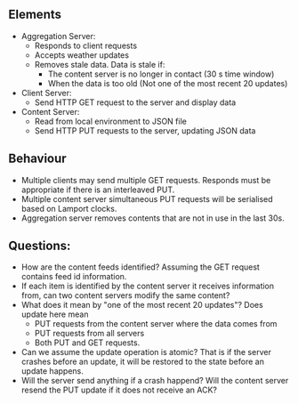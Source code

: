 ## Elements 

- Aggregation Server: 
  - Responds to client requests 
  - Accepts weather updates 
  - Removes stale data. Data is stale if: 
    - The content server is no longer in contact (30 s time window)
    - When the data is too old (Not one of the most recent 20 updates)
- Client Server: 
  - Send HTTP GET request to the server and display data 
- Content Server: 
  - Read from local environment to JSON file
  - Send HTTP PUT requests to the server, updating JSON data

## Behaviour 

- Multiple clients may send multiple GET requests. Responds must be appropriate if there is an interleaved PUT. 
- Multiple content server simultaneous PUT requests will be serialised based on Lamport clocks. 
- Aggregation server removes contents that are not in use in the last 30s. 

## Questions: 
- How are the content feeds identified? Assuming the GET request contains feed id information. 
- If each item is identified by the content server it receives information from, can two content servers modify the same content? 
- What does it mean by "one of the most recent 20 updates"? Does update here mean
  - PUT requests from the content server where the data comes from 
  - PUT requests from all servers
  - Both PUT and GET requests.  
- Can we assume the update operation is atomic? That is if the server crashes before an update, it will be restored to the state before an update happens. 
- Will the server send anything if a crash happend? Will the content server resend the PUT update if it does not receive an ACK?
